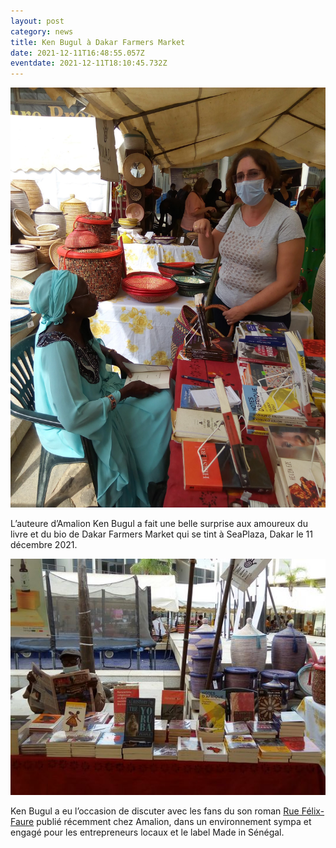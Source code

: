 ```yaml
---
layout: post
category: news
title: Ken Bugul à Dakar Farmers Market
date: 2021-12-11T16:48:55.057Z
eventdate: 2021-12-11T18:10:45.732Z
---
```

![Ken Bugul at Dakar Farmers Market](../uploads/dk-farmers2b.jpg "Ken Bugul at Dakar Farmers Market")

L’auteure d’Amalion Ken Bugul a fait une belle surprise aux amoureux du livre et du bio de Dakar Farmers Market qui se tint à SeaPlaza, Dakar le 11 décembre 2021.

![Dakar Farmers Market](../uploads/dk-farmers1b.jpg "Dakar Farmers Market")



Ken Bugul a eu l’occasion de discuter avec les fans du son roman [Rue Félix-Faure](https://www.amalion.net/catalogue/rue-f%C3%A9lix-faure/) publié récemment chez Amalion, dans un environnement sympa et engagé pour les entrepreneurs locaux et le label Made in Sénégal.